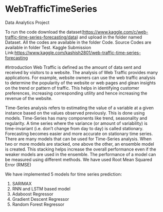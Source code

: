 # WebTrafficTimeSeries
Data Analytics Project

To run the code download the dataset(https://www.kaggle.com/c/web-traffic-time-series-forecasting/data) and upload in the folder named Dataset.
All the codes are available in the folder Code.
Source Codes are available in folder Test.
Kaggle Submission Link:https://www.kaggle.com/kashish2801/web-traffic-time-series-forecasting

#Introduction
Web Traffic is defined as the amount of data sent and received by visitors to a website. The analysis of Web Traffic provides many applications. For example, website owners can use the web traffic analysis to determine the popularity of the website or web pages and glean insights on the trend or pattern of traffic. This helps in identifying customer preferences, increasing corresponding utility and hence increasing the revenue of the website.

Time-Series analysis refers to estimating the value of a variable at a given instance based on the values observed previously. This is done using models. Time-Series has many components like trend, seasonality and regularity. A time series where the variance (or amount of variability) is time-invariant (i.e. don’t change from day to day) is called stationary. Forecasting becomes easier and more accurate on stationary time series. There are many models that can be used for Time-Series analysis. When two or more models are stacked, one above the other, an ensemble model is created. This stacking helps increase the overall performance even if the weaker models are used in the ensemble. The performance of a model can be measured using different methods. We have used Root Mean Squared Error (RMSE)

We have implemented 5 models for time series prediction:
1. SARIMAX 
2. RNN and LSTM based model
3. Adaboost Regressor
4. Gradient Descent Regressor
5. Random Forest Regressor
